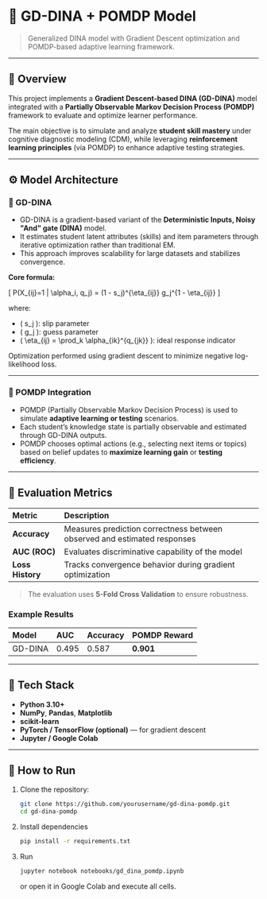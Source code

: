 # 🧠 GD-DINA + POMDP Model

> Generalized DINA model with Gradient Descent optimization and POMDP-based adaptive learning framework.

---

## 📌 Overview

This project implements a **Gradient Descent-based DINA (GD-DINA)** model integrated with a **Partially Observable Markov Decision Process (POMDP)** framework to evaluate and optimize learner performance.

The main objective is to simulate and analyze **student skill mastery** under cognitive diagnostic modeling (CDM), while leveraging **reinforcement learning principles** (via POMDP) to enhance adaptive testing strategies.

---

## ⚙️ Model Architecture

### 🧩 GD-DINA
- GD-DINA is a gradient-based variant of the **Deterministic Inputs, Noisy "And" gate (DINA)** model.
- It estimates student latent attributes (skills) and item parameters through iterative optimization rather than traditional EM.
- This approach improves scalability for large datasets and stabilizes convergence.

**Core formula:**

\[
P(X_{ij}=1 | \alpha_i, q_j) = (1 - s_j)^{\eta_{ij}} g_j^{1 - \eta_{ij}}
\]

where:  
- \( s_j \): slip parameter  
- \( g_j \): guess parameter  
- \( \eta_{ij} = \prod_k \alpha_{ik}^{q_{jk}} \): ideal response indicator  

Optimization performed using gradient descent to minimize negative log-likelihood loss.

---

### 🤖 POMDP Integration
- POMDP (Partially Observable Markov Decision Process) is used to simulate **adaptive learning or testing** scenarios.
- Each student’s knowledge state is partially observable and estimated through GD-DINA outputs.
- POMDP chooses optimal actions (e.g., selecting next items or topics) based on belief updates to **maximize learning gain** or **testing efficiency**.

---

## 🧮 Evaluation Metrics

| Metric | Description |
|:--|:--|
| **Accuracy** | Measures prediction correctness between observed and estimated responses |
| **AUC (ROC)** | Evaluates discriminative capability of the model |
| **Loss History** | Tracks convergence behavior during gradient optimization |

> The evaluation uses **5-Fold Cross Validation** to ensure robustness.

### Example Results

| Model | AUC | Accuracy | POMDP Reward |
|:------|:----|:----------|:--------------|
| GD-DINA | 0.495 | 0.587 | **0.901** |

---

## 🧰 Tech Stack

- **Python 3.10+**
- **NumPy**, **Pandas**, **Matplotlib**
- **scikit-learn**
- **PyTorch / TensorFlow (optional)** — for gradient descent
- **Jupyter / Google Colab**

---

## 🚀 How to Run

1. Clone the repository:
   ```bash
   git clone https://github.com/yourusername/gd-dina-pomdp.git
   cd gd-dina-pomdp
   ```
2. Install dependencies
   ```bash
   pip install -r requirements.txt
   ```
3. Run
   ```bash
   jupyter notebook notebooks/gd_dina_pomdp.ipynb
   ```
   or open it in Google Colab and execute all cells.

